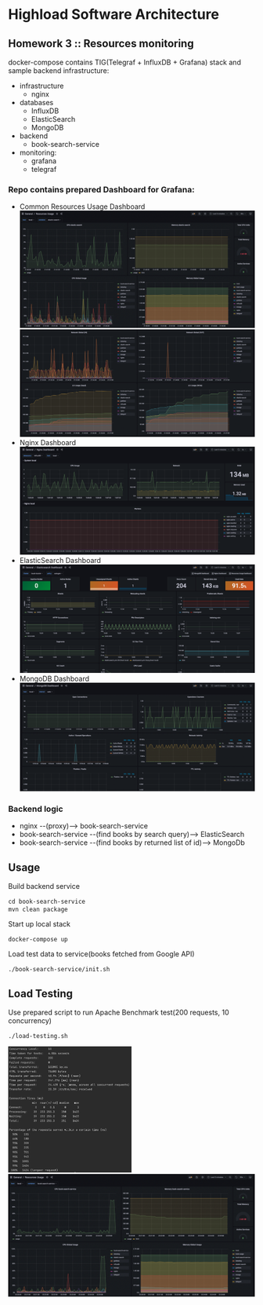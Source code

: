 # Highload Software Architecture 
## Homework 3 :: Resources monitoring

docker-compose contains TIG(Telegraf + InfluxDB + Grafana) stack and sample backend infrastructure:
* infrastructure
    * nginx
* databases
    * InfluxDB
    * ElasticSearch
    * MongoDB
* backend
    * book-search-service
* monitoring:
    * grafana
    * telegraf

### Repo contains prepared Dashboard for Grafana:
* Common Resources Usage Dashboard
  ![image info](./docs/dashboard-1.png)
  ![image info](./docs/dashboard-2.png)
* Nginx Dashboard
  ![image info](./docs/dashboard-3.png)
* ElasticSearch Dashboard
  ![image info](./docs/dashboard-4.png)
* MongoDB Dashboard
  ![image info](./docs/dashboard-5.png)


### Backend logic
* nginx --(proxy)--> book-search-service
* book-search-service --(find books by search query)--> ElasticSearch
* book-search-service --(find books by returned list of id)--> MongoDb

## Usage
Build backend service
```
cd book-search-service
mvn clean package
```

Start up local stack
```
docker-compose up
```

Load test data to service(books fetched from Google API)
```
./book-search-service/init.sh
```

## Load Testing
Use prepared script to run Apache Benchmark test(200 requests, 10 concurrency)
```
./load-testing.sh
```
<img src="./docs/load-testing-1.png" width="50%"/>
<img src="./docs/load-testing-2.png"/>